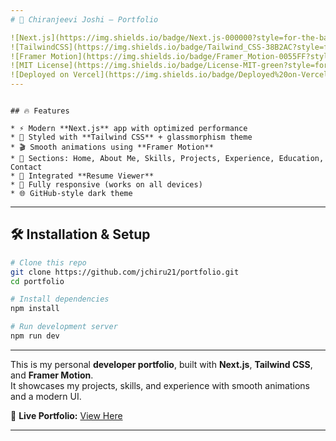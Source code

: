 ```yaml
---
# 🚀 Chiranjeevi Joshi — Portfolio

![Next.js](https://img.shields.io/badge/Next.js-000000?style=for-the-badge&logo=next.js&logoColor=white)
![TailwindCSS](https://img.shields.io/badge/Tailwind_CSS-38B2AC?style=for-the-badge&logo=tailwind-css&logoColor=white)
![Framer Motion](https://img.shields.io/badge/Framer_Motion-0055FF?style=for-the-badge&logo=framer&logoColor=white)
![MIT License](https://img.shields.io/badge/License-MIT-green?style=for-the-badge)
![Deployed on Vercel](https://img.shields.io/badge/Deployed%20on-Vercel-000000?style=for-the-badge&logo=vercel&logoColor=white)
---
```


````

## 🔥 Features

* ⚡ Modern **Next.js** app with optimized performance  
* 🎨 Styled with **Tailwind CSS** + glassmorphism theme  
* 🎬 Smooth animations using **Framer Motion**  
* 📜 Sections: Home, About Me, Skills, Projects, Experience, Education, Contact  
* 📄 Integrated **Resume Viewer**  
* 📱 Fully responsive (works on all devices)  
* 🌐 GitHub-style dark theme  

````
---
## 🛠️ Installation & Setup

```bash
# Clone this repo
git clone https://github.com/jchiru21/portfolio.git
cd portfolio

# Install dependencies
npm install

# Run development server
npm run dev
````
---

This is my personal **developer portfolio**, built with **Next.js**, **Tailwind CSS**, and **Framer Motion**.  
It showcases my projects, skills, and experience with smooth animations and a modern UI.

🔗 **Live Portfolio:** [View Here](https://portfolio-9llruvwr5-jchiru21s-projects.vercel.app/)

---



